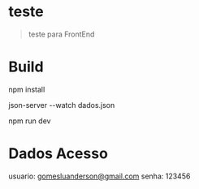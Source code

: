 # teste
> teste para FrontEnd

# Build
npm install

json-server --watch dados.json

npm run dev

# Dados Acesso
usuario: gomesluanderson@gmail.com
senha: 123456
